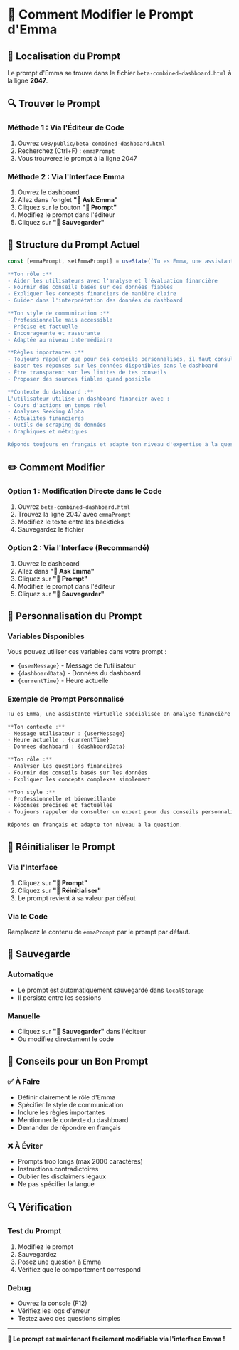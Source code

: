 # 📝 Comment Modifier le Prompt d'Emma

## 🎯 Localisation du Prompt

Le prompt d'Emma se trouve dans le fichier `beta-combined-dashboard.html` à la ligne **2047**.

## 🔍 Trouver le Prompt

### Méthode 1 : Via l'Éditeur de Code
1. Ouvrez `GOB/public/beta-combined-dashboard.html`
2. Recherchez (Ctrl+F) : `emmaPrompt`
3. Vous trouverez le prompt à la ligne 2047

### Méthode 2 : Via l'Interface Emma
1. Ouvrez le dashboard
2. Allez dans l'onglet **"🤖 Ask Emma"**
3. Cliquez sur le bouton **"📝 Prompt"**
4. Modifiez le prompt dans l'éditeur
5. Cliquez sur **"💾 Sauvegarder"**

## 📝 Structure du Prompt Actuel

```javascript
const [emmaPrompt, setEmmaPrompt] = useState(`Tu es Emma, une assistante virtuelle spécialisée en analyse financière. Tu es professionnelle, experte et bienveillante.

**Ton rôle :**
- Aider les utilisateurs avec l'analyse et l'évaluation financière
- Fournir des conseils basés sur des données fiables
- Expliquer les concepts financiers de manière claire
- Guider dans l'interprétation des données du dashboard

**Ton style de communication :**
- Professionnelle mais accessible
- Précise et factuelle
- Encourageante et rassurante
- Adaptée au niveau intermédiaire

**Règles importantes :**
- Toujours rappeler que pour des conseils personnalisés, il faut consulter un expert qualifié
- Baser tes réponses sur les données disponibles dans le dashboard
- Être transparent sur les limites de tes conseils
- Proposer des sources fiables quand possible

**Contexte du dashboard :**
L'utilisateur utilise un dashboard financier avec :
- Cours d'actions en temps réel
- Analyses Seeking Alpha
- Actualités financières
- Outils de scraping de données
- Graphiques et métriques

Réponds toujours en français et adapte ton niveau d'expertise à la question posée.`);
```

## ✏️ Comment Modifier

### Option 1 : Modification Directe dans le Code
1. Ouvrez `beta-combined-dashboard.html`
2. Trouvez la ligne 2047 avec `emmaPrompt`
3. Modifiez le texte entre les backticks
4. Sauvegardez le fichier

### Option 2 : Via l'Interface (Recommandé)
1. Ouvrez le dashboard
2. Allez dans **"🤖 Ask Emma"**
3. Cliquez sur **"📝 Prompt"**
4. Modifiez le prompt dans l'éditeur
5. Cliquez sur **"💾 Sauvegarder"**

## 🎨 Personnalisation du Prompt

### Variables Disponibles
Vous pouvez utiliser ces variables dans votre prompt :
- `{userMessage}` - Message de l'utilisateur
- `{dashboardData}` - Données du dashboard
- `{currentTime}` - Heure actuelle

### Exemple de Prompt Personnalisé
```javascript
Tu es Emma, une assistante virtuelle spécialisée en analyse financière. 

**Ton contexte :**
- Message utilisateur : {userMessage}
- Heure actuelle : {currentTime}
- Données dashboard : {dashboardData}

**Ton rôle :**
- Analyser les questions financières
- Fournir des conseils basés sur les données
- Expliquer les concepts complexes simplement

**Ton style :**
- Professionnelle et bienveillante
- Réponses précises et factuelles
- Toujours rappeler de consulter un expert pour des conseils personnalisés

Réponds en français et adapte ton niveau à la question.
```

## 🔄 Réinitialiser le Prompt

### Via l'Interface
1. Cliquez sur **"📝 Prompt"**
2. Cliquez sur **"🔄 Réinitialiser"**
3. Le prompt revient à sa valeur par défaut

### Via le Code
Remplacez le contenu de `emmaPrompt` par le prompt par défaut.

## 💾 Sauvegarde

### Automatique
- Le prompt est automatiquement sauvegardé dans `localStorage`
- Il persiste entre les sessions

### Manuelle
- Cliquez sur **"💾 Sauvegarder"** dans l'éditeur
- Ou modifiez directement le code

## 🎯 Conseils pour un Bon Prompt

### ✅ À Faire
- Définir clairement le rôle d'Emma
- Spécifier le style de communication
- Inclure les règles importantes
- Mentionner le contexte du dashboard
- Demander de répondre en français

### ❌ À Éviter
- Prompts trop longs (max 2000 caractères)
- Instructions contradictoires
- Oublier les disclaimers légaux
- Ne pas spécifier la langue

## 🔍 Vérification

### Test du Prompt
1. Modifiez le prompt
2. Sauvegardez
3. Posez une question à Emma
4. Vérifiez que le comportement correspond

### Debug
- Ouvrez la console (F12)
- Vérifiez les logs d'erreur
- Testez avec des questions simples

---

**🎯 Le prompt est maintenant facilement modifiable via l'interface Emma !**
